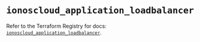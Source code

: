 # `ionoscloud_application_loadbalancer`

Refer to the Terraform Registry for docs: [`ionoscloud_application_loadbalancer`](https://registry.terraform.io/providers/ionos-cloud/ionoscloud/6.6.7/docs/resources/application_loadbalancer).
